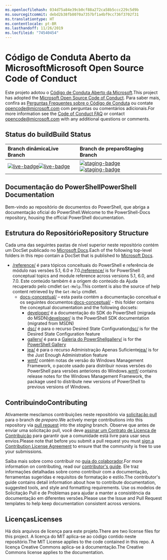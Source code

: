 ```yaml
---
ms.openlocfilehash: 034d75a84e39cb0cf88a272ca58b5ccc229c5d9b
ms.sourcegitcommit: debd2b38fb8070a7357bf1a4bf9cc736f3702f31
ms.translationtype: HT
ms.contentlocale: pt-BR
ms.lasthandoff: 11/26/2019
ms.locfileid: "74540454"
---
```

# <a name="microsoft-open-source-code-of-conduct"></a><span data-ttu-id="5abf7-101">Código de Conduta Aberto da Microsoft</span><span class="sxs-lookup"><span data-stu-id="5abf7-101">Microsoft Open Source Code of Conduct</span></span>

<span data-ttu-id="5abf7-102">Este projeto adotou o [Código de Conduta Aberto da Microsoft](https://opensource.microsoft.com/codeofconduct/).</span><span class="sxs-lookup"><span data-stu-id="5abf7-102">This project has adopted the [Microsoft Open Source Code of Conduct](https://opensource.microsoft.com/codeofconduct/).</span></span> <span data-ttu-id="5abf7-103">Para saber mais, confira as [Perguntas Frequentes sobre o Código de Conduta](https://opensource.microsoft.com/codeofconduct/faq/) ou contate [opencode@microsoft.com](mailto:opencode@microsoft.com) com perguntas ou comentários adicionais.</span><span class="sxs-lookup"><span data-stu-id="5abf7-103">For more information see the [Code of Conduct FAQ](https://opensource.microsoft.com/codeofconduct/faq/) or contact [opencode@microsoft.com](mailto:opencode@microsoft.com) with any additional questions or comments.</span></span>

[live-badge]: https://powershell.visualstudio.com/PowerShell-Docs/_apis/build/status/PowerShell-Docs-CI?branchName=live
[staging-badge]: https://powershell.visualstudio.com/PowerShell-Docs/_apis/build/status/PowerShell-Docs-CI?branchName=staging

## <a name="build-status"></a><span data-ttu-id="5abf7-106">Status do build</span><span class="sxs-lookup"><span data-stu-id="5abf7-106">Build Status</span></span>

| <span data-ttu-id="5abf7-107">Branch dinâmica</span><span class="sxs-lookup"><span data-stu-id="5abf7-107">Live Branch</span></span> | <span data-ttu-id="5abf7-108">Branch de preparo</span><span class="sxs-lookup"><span data-stu-id="5abf7-108">Staging Branch</span></span> |
|:------------|:---------------|
| <span data-ttu-id="5abf7-109">[![live-badge][]][live-badge]</span><span class="sxs-lookup"><span data-stu-id="5abf7-109">[![live-badge][]][live-badge]</span></span> | <span data-ttu-id="5abf7-110">[![staging-badge][]][staging-badge]</span><span class="sxs-lookup"><span data-stu-id="5abf7-110">[![staging-badge][]][staging-badge]</span></span>

## <a name="powershell-documentation"></a><span data-ttu-id="5abf7-111">Documentação do PowerShell</span><span class="sxs-lookup"><span data-stu-id="5abf7-111">PowerShell Documentation</span></span>

<span data-ttu-id="5abf7-112">Bem-vindo ao repositório de documentos do PowerShell, que abriga a documentação oficial do PowerShell.</span><span class="sxs-lookup"><span data-stu-id="5abf7-112">Welcome to the PowerShell-Docs repository, housing the official PowerShell documentation.</span></span>

## <a name="repository-structure"></a><span data-ttu-id="5abf7-113">Estrutura do Repositório</span><span class="sxs-lookup"><span data-stu-id="5abf7-113">Repository Structure</span></span>

<span data-ttu-id="5abf7-114">Cada uma das seguintes pastas de nível superior neste repositório contém um DocSet publicado no [Microsoft Docs](https://docs.microsoft.com/powershell).</span><span class="sxs-lookup"><span data-stu-id="5abf7-114">Each of the following top-level folders in this repo contain a DocSet that is published to [Microsoft Docs](https://docs.microsoft.com/powershell).</span></span>

- <span data-ttu-id="5abf7-115">[/reference/](https://docs.microsoft.com/powershell/scripting/) é para tópicos conceituais do PowerShell e referência de módulo nas versões 5.1, 6.0 e 7.0.</span><span class="sxs-lookup"><span data-stu-id="5abf7-115">[/reference/](https://docs.microsoft.com/powershell/scripting/) is for PowerShell conceptual topics and module reference across versions 5.1, 6.0, and 7.0.</span></span> <span data-ttu-id="5abf7-116">Este conteúdo também é a origem do conteúdo da Ajuda recuperado pelo cmdlet `Get-Help`.</span><span class="sxs-lookup"><span data-stu-id="5abf7-116">This content is also the source of help content retrieved by the `Get-Help` cmdlet.</span></span>
  - <span data-ttu-id="5abf7-117">[docs-conceptual/](https://docs.microsoft.com/powershell) – esta pasta contém a documentação conceitual e os seguintes documentos:</span><span class="sxs-lookup"><span data-stu-id="5abf7-117">[docs-conceptual/](https://docs.microsoft.com/powershell) - this folder contains the conceptual documentation and the following docsets:</span></span>
    - <span data-ttu-id="5abf7-118">[developer/](https://docs.microsoft.com/powershell/scripting/developer/) é a documentação do SDK do PowerShell (migrada do MSDN)</span><span class="sxs-lookup"><span data-stu-id="5abf7-118">[developer/](https://docs.microsoft.com/powershell/scripting/developer/) is the PowerShell SDK documentation (migrated from MSDN)</span></span>
    - <span data-ttu-id="5abf7-119">[dsc/](https://docs.microsoft.com/powershell/scripting/dsc/) é para o recurso Desired State Configuration</span><span class="sxs-lookup"><span data-stu-id="5abf7-119">[dsc/](https://docs.microsoft.com/powershell/scripting/dsc/) is for the Desired State Configuration feature</span></span>
    - <span data-ttu-id="5abf7-120">[gallery/](https://docs.microsoft.com/powershell/scripting/gallery) é para a [Galeria do PowerShell](https://www.powershellgallery.com/)</span><span class="sxs-lookup"><span data-stu-id="5abf7-120">[gallery/](https://docs.microsoft.com/powershell/scripting/gallery) is for the [PowerShell Gallery](https://www.powershellgallery.com/)</span></span>
    - <span data-ttu-id="5abf7-121">[jea/](https://docs.microsoft.com/powershell/scripting/jea/) é para o recurso Administração Apenas Suficiente</span><span class="sxs-lookup"><span data-stu-id="5abf7-121">[jea/](https://docs.microsoft.com/powershell/scripting/jea/) is for the Just Enough Administration feature</span></span>
    - <span data-ttu-id="5abf7-122">[wmf/](https://docs.microsoft.com/powershell/scripting/wmf/overview) contém notas de versão do Windows Management Framework, o pacote usado para distribuir novas versões do PowerShell para versões anteriores do Windows.</span><span class="sxs-lookup"><span data-stu-id="5abf7-122">[wmf/](https://docs.microsoft.com/powershell/scripting/wmf/overview) contains release notes for the Windows Management Framework, the package used to distribute new versions of PowerShell to previous versions of Windows.</span></span>

## <a name="contributing"></a><span data-ttu-id="5abf7-123">Contribuindo</span><span class="sxs-lookup"><span data-stu-id="5abf7-123">Contributing</span></span>

<span data-ttu-id="5abf7-124">Ativamente mesclamos contribuições neste repositório via [solicitação pull](https://help.github.com/articles/using-pull-requests/) para o branch de *preparo*.</span><span class="sxs-lookup"><span data-stu-id="5abf7-124">We actively merge contributions into this repository via [pull request](https://help.github.com/articles/using-pull-requests/) into the *staging* branch.</span></span>
<span data-ttu-id="5abf7-125">Observe que antes de enviar uma solicitação pull, você deve [assinar um Contrato de Licença de Contribuição](https://cla.microsoft.com/) para garantir que a comunidade está livre para usar seus envios.</span><span class="sxs-lookup"><span data-stu-id="5abf7-125">Please note that before you submit a pull request you must [sign a Contribution License Agreement](https://cla.microsoft.com/) to ensure that the community is free to use your submissions.</span></span>

<span data-ttu-id="5abf7-126">Saiba mais sobre como contribuir no [guia do colaborador](https://docs.microsoft.com/contribute/powershell/powershell-contribute).</span><span class="sxs-lookup"><span data-stu-id="5abf7-126">For more information on contributing, read our [contributor's guide](https://docs.microsoft.com/contribute/powershell/powershell-contribute).</span></span> <span data-ttu-id="5abf7-127">Ele traz informações detalhadas sobre como contribuir com a documentação, ferramentas sugeridas e requisitos de formatação e estilo.</span><span class="sxs-lookup"><span data-stu-id="5abf7-127">The contributor's guide contains detail information about how to contribute documentation, suggested tools, and style and formatting requirements.</span></span> <span data-ttu-id="5abf7-128">Use os modelos de Solicitação Pull e de Problemas para ajudar a manter a consistência da documentação em diferentes versões.</span><span class="sxs-lookup"><span data-stu-id="5abf7-128">Please use the Issue and Pull Request templates to help keep documentation consistent across versions.</span></span>

## <a name="licenses"></a><span data-ttu-id="5abf7-129">Licenças</span><span class="sxs-lookup"><span data-stu-id="5abf7-129">Licenses</span></span>

<span data-ttu-id="5abf7-130">Há dois arquivos de licença para este projeto.</span><span class="sxs-lookup"><span data-stu-id="5abf7-130">There are two license files for this project.</span></span> <span data-ttu-id="5abf7-131">A licença do MIT aplica-se ao código contido neste repositório.</span><span class="sxs-lookup"><span data-stu-id="5abf7-131">The MIT License applies to the code contained in this repo.</span></span> <span data-ttu-id="5abf7-132">A licença Creative Commons aplica-se à documentação.</span><span class="sxs-lookup"><span data-stu-id="5abf7-132">The Creative Commons license applies to the documentation.</span></span>